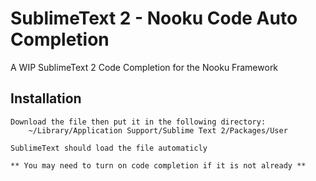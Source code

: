 SublimeText 2 - Nooku Code Auto Completion
=============

A WIP SublimeText 2 Code Completion for the Nooku Framework

Installation
-----------

    Download the file then put it in the following directory:
        ~/Library/Application Support/Sublime Text 2/Packages/User

    SublimeText should load the file automaticly
    
    ** You may need to turn on code completion if it is not already **